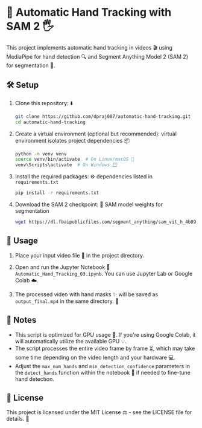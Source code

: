 
# 👋 Automatic Hand Tracking with SAM 2 🖐️

This project implements automatic hand tracking in videos 🎬 using MediaPipe for hand detection 🔍 and Segment Anything Model 2 (SAM 2) for segmentation 🧠.

## 🛠️ Setup

1. Clone this repository: ⬇️
   ```bash
   git clone https://github.com/dpraj007/automatic-hand-tracking.git
   cd automatic-hand-tracking
   ```

2. Create a virtual environment (optional but recommended):  virtual environment isolates project dependencies 📦
   ```bash
   python -m venv venv
   source venv/bin/activate  # On Linux/macOS 🍎
   venv\Scripts\activate  # On Windows 🪟
   ```

3. Install the required packages: ⚙️ dependencies listed in `requirements.txt`
   ```bash
   pip install -r requirements.txt
   ```

4. Download the SAM 2 checkpoint: 💾 SAM model weights for segmentation
   ```bash
   wget https://dl.fbaipublicfiles.com/segment_anything/sam_vit_h_4b8939.pth
   ```

## 🚀 Usage

1. Place your input video file 📂 in the project directory.

2. Open and run the Jupyter Notebook 📓 `Automatic_Hand_Tracking_03.ipynb`. You can use Jupyter Lab or Google Colab ☁️.

3. The processed video with hand masks ✨ will be saved as `output_final.mp4` in the same directory. 🎉



## 📝 Notes

- This script is optimized for GPU usage 🚀. If you're using Google Colab, it will automatically utilize the available GPU 💡.
- The script processes the entire video frame by frame ⏳, which may take some time depending on the video length and your hardware 💻.
- Adjust the `max_num_hands` and `min_detection_confidence` parameters in the `detect_hands` function within the notebook 📓 if needed to fine-tune hand detection.

## 📜 License

This project is licensed under the MIT License ⚖️ - see the LICENSE file for details. 📄

